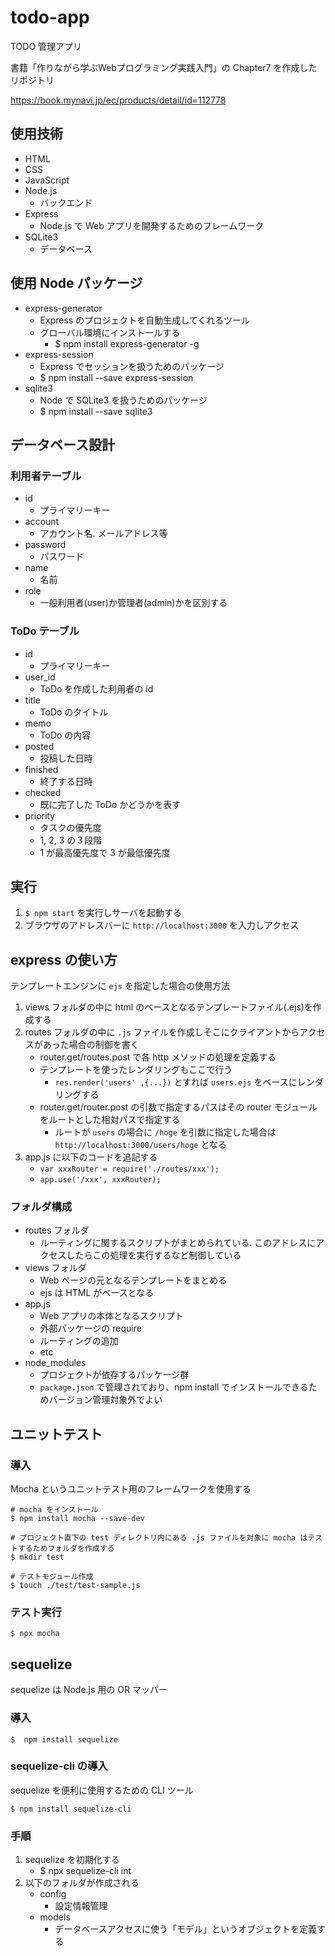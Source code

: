 # todo-app

TODO 管理アプリ

書籍「作りながら学ぶWebプログラミング実践入門」の Chapter7 を作成したリポジトリ

https://book.mynavi.jp/ec/products/detail/id=112778


## 使用技術

* HTML
* CSS
* JavaScript
* Node.js
    * バックエンド
* Express
    * Node.js で Web アプリを開発するためのフレームワーク
* SQLite3
    * データベース

## 使用 Node パッケージ

* express-generator
    * Express のプロジェクトを自動生成してくれるツール
    * グローバル環境にインストールする
        * $ npm install express-generator -g
* express-session
    * Express でセッションを扱うためのパッケージ
    * $ npm install --save express-session
* sqlite3
    * Node で SQLite3 を扱うためのパッケージ
    * $ npm install --save sqlite3

## データベース設計

### 利用者テーブル

* id
    * プライマリーキー
* account
    * アカウント名. メールアドレス等
* password
    * パスワード
* name
    * 名前
* role
    * 一般利用者(user)か管理者(admin)かを区別する

### ToDo テーブル

* id
    * プライマリーキー
* user_id
    * ToDo を作成した利用者の id
* title
    * ToDo のタイトル
* memo
    * ToDo の内容
* posted
    * 投稿した日時
* finished
    * 終了する日時
* checked
    * 既に完了した ToDo かどうかを表す
* priority
    * タスクの優先度
    * 1, 2, 3 の３段階
    * 1 が最高優先度で 3 が最低優先度


## 実行

1. `$ npm start` を実行しサーバを起動する
1. ブラウザのアドレスバーに `http://localhost:3000` を入力しアクセス

## express の使い方

テンプレートエンジンに `ejs` を指定した場合の使用方法

1. views フォルダの中に html のベースとなるテンプレートファイル(.ejs)を作成する
1. routes フォルダの中に `.js` ファイルを作成しそこにクライアントからアクセスがあった場合の制御を書く
    * router.get/routes.post で各 http メソッドの処理を定義する
    * テンプレートを使ったレンダリングもここで行う
        * `res.render('users' ,{...})` とすれば `users.ejs` をベースにレンダリングする
    * router.get/router.post の引数で指定するパスはその router モジュールをルートとした相対パスで指定する
        * ルートが `users` の場合に `/hoge` を引数に指定した場合は `http://localhost:3000/users/hoge` となる
1. app.js に以下のコードを追記する
    * `var xxxRouter = require('./routes/xxx');`
    * `app.use('/xxx', xxxRouter);`

### フォルダ構成

* routes フォルダ
    * ルーティングに関するスクリプトがまとめられている. このアドレスにアクセスしたらこの処理を実行するなど制御している
* views フォルダ
    * Web ページの元となるテンプレートをまとめる
    * ejs は HTML がベースとなる
* app.js
    * Web アプリの本体となるスクリプト
    * 外部パッケージの require
    * ルーティングの追加
    * etc
* node_modules
    * プロジェクトが依存するパッケージ群
    * `package.json` で管理されており、npm install でインストールできるためバージョン管理対象外でよい

## ユニットテスト

### 導入

Mocha というユニットテスト用のフレームワークを使用する

    # mocha をインストール
    $ npm install mocha --save-dev

    # プロジェクト直下の test ディレクトリ内にある .js ファイルを対象に mocha はテストするためフォルダを作成する
    $ mkdir test

    # テストモジュール作成
    $ touch ./test/test-sample.js

### テスト実行

    $ npx mocha


## sequelize

sequelize は Node.js 用の OR マッパー

### 導入

    $  npm install sequelize

### sequelize-cli の導入

sequelize を便利に使用するための CLI ツール

    $ npm install sequelize-cli

### 手順

1. sequelize を初期化する
    * $ npx sequelize-cli int
1. 以下のフォルダが作成される
    * config
        * 設定情報管理
    * models
        * データベースアクセスに使う「モデル」というオブジェクトを定義する
